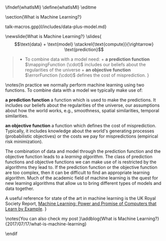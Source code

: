 \ifndef{whatIsMl}
\define{whatIsMl}
\editme

\section{What is Machine Learning?}

talk-macros.gpp}l/includes/data-plus-model.md}

\newslide{What is Machine Learning?}
\slides{
$$\text{data} + \text{model} \stackrel{\text{compute}}{\rightarrow} \text{prediction}$$

> - To combine data with a model need:
      + **a prediction function** $\mappingFunction (\cdot)$ includes our beliefs about the regularities of the universe
      + **an objective function** $\errorFunction (\cdot)$ defines the cost of misprediction.
}

\notes{In practice we normally perform machine learning using two functions. To combine data with a model we typically make use of:

**a prediction function** a function which is used to make the predictions. It includes our beliefs about the regularities of the universe, our assumptions about how the world works, e.g., smoothness, spatial similarities, temporal similarities.

**an objective function** a function which defines the cost of misprediction. Typically, it includes knowledge about the world's generating processes (probabilistic objectives) or the costs we pay for mispredictions (empirical risk minimization).

The combination of data and model through the prediction function and the objective function leads to a *learning algorithm*. The class of prediction functions and objective functions we can make use of is restricted by the algorithms they lead to. If the prediction function or the objective function are too complex, then it can be difficult to find an appropriate learning algorithm. Much of the academic field of machine learning is the quest for new learning algorithms that allow us to bring different types of models and data together.

A useful reference for state of the art in machine learning is the UK Royal Society Report, [Machine Learning: Power and Promise of Computers that Learn by Example](https://royalsociety.org/~/media/policy/projects/machine-learning/publications/machine-learning-report.pdf).
}

\notes{You can also check my post }\addblog{What is Machine Learning?}{2017/07/17/what-is-machine-learning}

\endif
